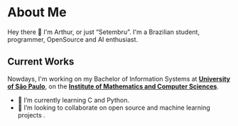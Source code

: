 # About Me

Hey there 👋 I'm Arthur, or just “Setembru”. I'm a Brazilian student, programmer, OpenSource and AI enthusiast.

## Current Works

Nowdays, I'm working on my Bachelor of Information Systems at [**University of São Paulo**](https://www5.usp.br),
on the [**Institute of Mathematics and Computer Sciences**](https://www.icmc.usp.br).
- 🌱 I’m currently learning C and Python.
- 💞️ I’m looking to collaborate on open source and machine learning projects .

<!---
Setembruu/Setembruu is a ✨ special ✨ repository because its `README.md` (this file) appears on your GitHub profile.
You can click the Preview link to take a look at your changes.
--->
